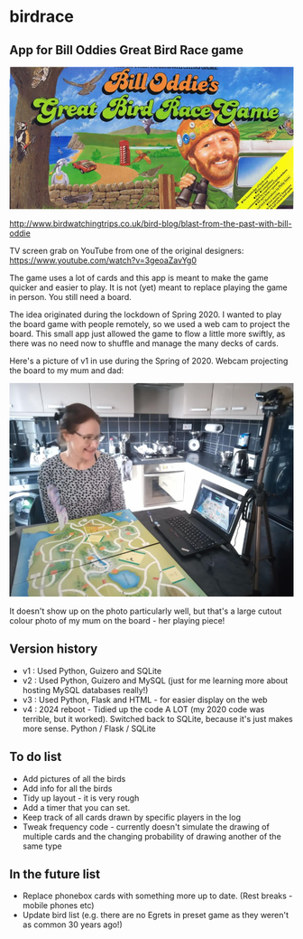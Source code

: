 # birdrace

## App for Bill Oddies Great Bird Race game

![Picture of the box](./static/box.jpg)

http://www.birdwatchingtrips.co.uk/bird-blog/blast-from-the-past-with-bill-oddie

TV screen grab on YouTube from one of the original designers: https://www.youtube.com/watch?v=3geoaZavYg0

The game uses a lot of cards and this app is meant to make the game quicker and easier to play.
It is not (yet) meant to replace playing the game in person. You still need a board.

The idea originated during the lockdown of Spring 2020. I wanted to play the board game with people remotely, so we used a web cam to project the board. This small app just allowed the game to flow a little more swiftly, as there was no need now to shuffle and manage the many decks of cards.

Here's a picture of v1 in use during the Spring of 2020. Webcam projecting the board to my mum and dad:

![Playing the game online](./static/playing_the_game.JPG)

It doesn't show up on the photo particularly well, but that's a large cutout colour photo of my mum on the board - her playing piece!

## Version history

* v1 : Used Python, Guizero and SQLite
* v2 : Used Python, Guizero and MySQL (just for me learning more about hosting MySQL databases really!)
* v3 : Used Python, Flask and HTML - for easier display on the web
* v4 : 2024 reboot - Tidied up the code A LOT (my 2020 code was terrible, but it worked). Switched back to SQLite, because it's just makes more sense. Python / Flask / SQLite


## To do list

- Add pictures of all the birds
- Add info for all the birds
- Tidy up layout - it is very rough
- Add a timer that you can set.
- Keep track of all cards drawn by specific players in the log
- Tweak frequency code - currently doesn't simulate the drawing of multiple cards and the changing probability of drawing another of the same type


## In the future list

- Replace phonebox cards with something more up to date.  (Rest breaks - mobile phones etc)
- Update bird list (e.g. there are no Egrets in preset game as they weren't as common 30 years ago!)

